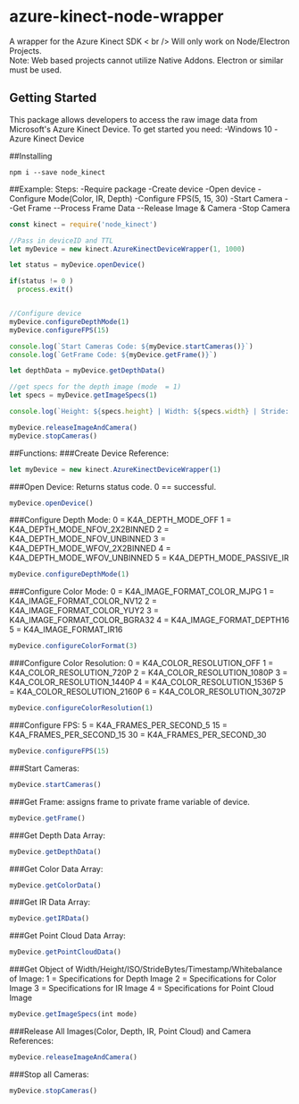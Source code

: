 # azure-kinect-node-wrapper
A wrapper for the Azure Kinect SDK < br /> Will only work on Node/Electron Projects.  
Note: Web based projects cannot utilize Native Addons. Electron or similar must be used.

## Getting Started
This package allows developers to access the raw image data from Microsoft's Azure Kinect Device. To get started you need:
-Windows 10
-Azure Kinect Device


##Installing
```
npm i --save node_kinect
```

##Example:
Steps:
-Require package
-Create device
-Open device
-Configure Mode(Color, IR, Depth)
-Configure FPS(5, 15, 30)
-Start Camera
--Get Frame
--Process Frame Data
--Release Image & Camera
-Stop Camera

```javascript
const kinect = require('node_kinect')

//Pass in deviceID and TTL
let myDevice = new kinect.AzureKinectDeviceWrapper(1, 1000)

let status = myDevice.openDevice()

if(status != 0 ) 
  process.exit()


//Configure device
myDevice.configureDepthMode(1)
myDevice.configureFPS(15)

console.log(`Start Cameras Code: ${myDevice.startCameras()}`)
console.log(`GetFrame Code: ${myDevice.getFrame()}`)

let depthData = myDevice.getDepthData()

//get specs for the depth image (mode  = 1)
let specs = myDevice.getImageSpecs(1)

console.log(`Height: ${specs.height} | Width: ${specs.width} | Stride: ${specs.stride} | ISO: ${specs.iso} | timestamp: ${specs.timestamp} | whitebalance: ${specs.whitebalance}`)

myDevice.releaseImageAndCamera()
myDevice.stopCameras()
```

##Functions:
###Create Device Reference:
```javascript
let myDevice = new kinect.AzureKinectDeviceWrapper(1)
```
###Open Device: Returns status code. 
0 == successful.
```javascript
myDevice.openDevice()
```
###Configure Depth Mode:
0 = K4A_DEPTH_MODE_OFF
1 = K4A_DEPTH_MODE_NFOV_2X2BINNED
2 = K4A_DEPTH_MODE_NFOV_UNBINNED
3 = K4A_DEPTH_MODE_WFOV_2X2BINNED
4 = K4A_DEPTH_MODE_WFOV_UNBINNED
5 = K4A_DEPTH_MODE_PASSIVE_IR
```javascript
myDevice.configureDepthMode(1)
```
###Configure Color Mode:
0 = K4A_IMAGE_FORMAT_COLOR_MJPG
1 = K4A_IMAGE_FORMAT_COLOR_NV12
2 = K4A_IMAGE_FORMAT_COLOR_YUY2
3 = K4A_IMAGE_FORMAT_COLOR_BGRA32
4 = K4A_IMAGE_FORMAT_DEPTH16
5 = K4A_IMAGE_FORMAT_IR16
```javascript
myDevice.configureColorFormat(3)
```
###Configure Color Resolution:
0 = K4A_COLOR_RESOLUTION_OFF
1 = K4A_COLOR_RESOLUTION_720P
2 = K4A_COLOR_RESOLUTION_1080P
3 = K4A_COLOR_RESOLUTION_1440P
4 = K4A_COLOR_RESOLUTION_1536P
5 = K4A_COLOR_RESOLUTION_2160P
6 = K4A_COLOR_RESOLUTION_3072P
```javascript
myDevice.configureColorResolution(1)
```
###Configure FPS:
5 = K4A_FRAMES_PER_SECOND_5
15 = K4A_FRAMES_PER_SECOND_15
30 = K4A_FRAMES_PER_SECOND_30
```javascript
myDevice.configureFPS(15)
```
###Start Cameras:
```javascript
myDevice.startCameras()
```
###Get Frame: assigns frame to private frame variable of device.
```javascript
myDevice.getFrame()
```
###Get Depth Data Array:
```javascript
myDevice.getDepthData()
```
###Get Color Data Array:
```javascript
myDevice.getColorData()
```
###Get IR Data Array:
```javascript
myDevice.getIRData()
```
###Get Point Cloud Data Array:
```javascript
myDevice.getPointCloudData()
```
###Get Object of Width/Height/ISO/StrideBytes/Timestamp/Whitebalance of Image:
1 = Specifications for Depth Image
2 = Specifications for Color Image
3 = Specifications for IR Image
4 = Specifications for Point Cloud Image
```javascript
myDevice.getImageSpecs(int mode)
```
###Release All Images(Color, Depth, IR, Point Cloud) and Camera References:
```javascript
myDevice.releaseImageAndCamera()
```
###Stop all Cameras:
```javascript
myDevice.stopCameras()
```
